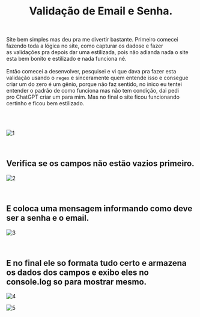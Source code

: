 <h1 align='center'>Validação de Email e Senha.</h1>
  
  <br />

  Site bem simples mas deu pra me divertir bastante. Primeiro comecei fazendo toda a lógica no site, como capturar os dadose e fazer  
  as validações pra depois dar uma estilizada, pois não adianda nada o site esta bem bonito e estilizado e nada funciona né.  
  <br />
  Então comecei a desenvolver, pesquisei e vi que dava pra fazer esta validação usando o `regex` e sinceramente quem entende isso e consegue  
  criar um do zero é um gênio, porque não faz sentido, no inico eu tentei entender o padrão de como funciona mas não tem condição, dai pedi  
  pro ChatGPT criar um para mim. Mas no final o site ficou funcionando certinho e ficou bem estilizado.
  
  <br />
  <br />
  
![1](https://github.com/Alexandre-Konrath/Validacao-Email-Password/assets/160286787/8d03f369-98ad-4222-8cef-a645ad28c2fb)

<br />

  ## Verifica se os campos não estão vazios primeiro.
![2](https://github.com/Alexandre-Konrath/Validacao-Email-Password/assets/160286787/c12427f9-96d8-48b6-a97d-7b3b074ad97d)

<br />

  ## E coloca uma mensagem informando como deve ser a senha e o email.
![3](https://github.com/Alexandre-Konrath/Validacao-Email-Password/assets/160286787/b876ef95-5124-4a01-a406-39ab4445bf8c)

<br />

  ## E no final ele so formata tudo certo e armazena os dados dos campos e exibo eles no console.log so para mostrar mesmo.
![4](https://github.com/Alexandre-Konrath/Validacao-Email-Password/assets/160286787/e80bc546-b93e-4648-8a5b-747b0959ad93)

![5](https://github.com/Alexandre-Konrath/Validacao-Email-Password/assets/160286787/26f52385-a006-4ece-a0ac-c4bd6dc59a28)
